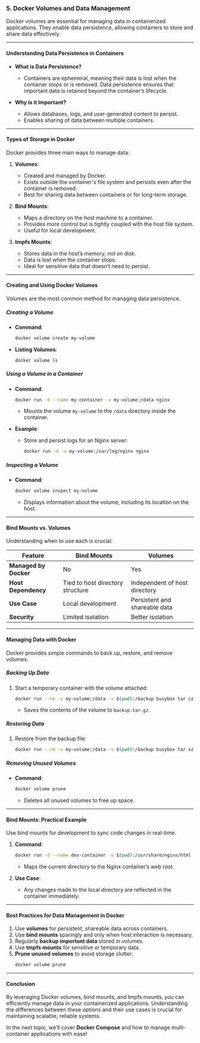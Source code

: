 ### **5. Docker Volumes and Data Management**

Docker volumes are essential for managing data in containerized applications. They enable data persistence, allowing containers to store and share data effectively.

---

#### **Understanding Data Persistence in Containers**
- **What is Data Persistence?**
  - Containers are ephemeral, meaning their data is lost when the container stops or is removed. Data persistence ensures that important data is retained beyond the container’s lifecycle.

- **Why is it Important?**
  - Allows databases, logs, and user-generated content to persist.
  - Enables sharing of data between multiple containers.

---

#### **Types of Storage in Docker**
Docker provides three main ways to manage data:

1. **Volumes**:
   - Created and managed by Docker.
   - Exists outside the container's file system and persists even after the container is removed.
   - Best for sharing data between containers or for long-term storage.

2. **Bind Mounts**:
   - Maps a directory on the host machine to a container.
   - Provides more control but is tightly coupled with the host file system.
   - Useful for local development.

3. **tmpfs Mounts**:
   - Stores data in the host’s memory, not on disk.
   - Data is lost when the container stops.
   - Ideal for sensitive data that doesn’t need to persist.

---

#### **Creating and Using Docker Volumes**
Volumes are the most common method for managing data persistence.

##### **Creating a Volume**
- **Command**:
  ```bash
  docker volume create my-volume
  ```

- **Listing Volumes**:
  ```bash
  docker volume ls
  ```

##### **Using a Volume in a Container**
- **Command**:
  ```bash
  docker run -d --name my-container -v my-volume:/data nginx
  ```
  - Mounts the volume `my-volume` to the `/data` directory inside the container.

- **Example**:
  - Store and persist logs for an Nginx server:
    ```bash
    docker run -d -v my-volume:/var/log/nginx nginx
    ```

##### **Inspecting a Volume**
- **Command**:
  ```bash
  docker volume inspect my-volume
  ```
  - Displays information about the volume, including its location on the host.

---

#### **Bind Mounts vs. Volumes**
Understanding when to use each is crucial:

| Feature               | Bind Mounts                      | Volumes                            |
|-----------------------|-----------------------------------|-------------------------------------|
| **Managed by Docker** | No                               | Yes                                |
| **Host Dependency**   | Tied to host directory structure | Independent of host directory      |
| **Use Case**          | Local development               | Persistent and shareable data      |
| **Security**          | Limited isolation                | Better isolation                   |

---

#### **Managing Data with Docker**
Docker provides simple commands to back up, restore, and remove volumes.

##### **Backing Up Data**
1. Start a temporary container with the volume attached:
   ```bash
   docker run --rm -v my-volume:/data -v $(pwd):/backup busybox tar czf /backup/backup.tar.gz /data
   ```
   - Saves the contents of the volume to `backup.tar.gz`.

##### **Restoring Data**
1. Restore from the backup file:
   ```bash
   docker run --rm -v my-volume:/data -v $(pwd):/backup busybox tar xzf /backup/backup.tar.gz -C /data
   ```

##### **Removing Unused Volumes**
- **Command**:
  ```bash
  docker volume prune
  ```
  - Deletes all unused volumes to free up space.

---

#### **Bind Mounts: Practical Example**
Use bind mounts for development to sync code changes in real-time.

1. **Command**:
   ```bash
   docker run -d --name dev-container -v $(pwd):/usr/share/nginx/html nginx
   ```
   - Maps the current directory to the Nginx container’s web root.

2. **Use Case**:
   - Any changes made to the local directory are reflected in the container immediately.

---

#### **Best Practices for Data Management in Docker**
1. Use **volumes** for persistent, shareable data across containers.
2. Use **bind mounts** sparingly and only when host interaction is necessary.
3. Regularly **backup important data** stored in volumes.
4. Use **tmpfs mounts** for sensitive or temporary data.
5. **Prune unused volumes** to avoid storage clutter:
   ```bash
   docker volume prune
   ```

---

#### **Conclusion**
By leveraging Docker volumes, bind mounts, and tmpfs mounts, you can efficiently manage data in your containerized applications. Understanding the differences between these options and their use cases is crucial for maintaining scalable, reliable systems.

In the next topic, we’ll cover **Docker Compose** and how to manage multi-container applications with ease!
